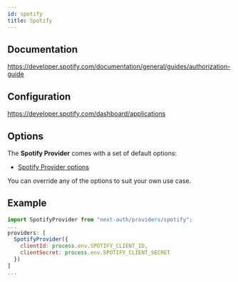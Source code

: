 ```yaml
---
id: spotify
title: Spotify
---
```


## Documentation

https://developer.spotify.com/documentation/general/guides/authorization-guide

## Configuration

https://developer.spotify.com/dashboard/applications

## Options

The **Spotify Provider** comes with a set of default options:

- [Spotify Provider options](https://github.com/nextauthjs/next-auth/blob/v4/packages/next-auth/src/providers/spotify.ts)

You can override any of the options to suit your own use case.

## Example

```js
import SpotifyProvider from "next-auth/providers/spotify";
...
providers: [
  SpotifyProvider({
    clientId: process.env.SPOTIFY_CLIENT_ID,
    clientSecret: process.env.SPOTIFY_CLIENT_SECRET
  })
]
...
```
